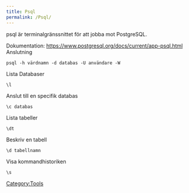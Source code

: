 ```yaml
---
title: Psql
permalink: /Psql/
---
```


psql är terminalgränssnittet för att jobba mot PostgreSQL.

Dokumentation: <https://www.postgresql.org/docs/current/app-psql.html>
Anslutning

`psql -h värdnamn -d databas -U användare -W`

Lista Databaser

`\l `

Anslut till en specifik databas

`\c databas`

Lista tabeller

`\dt`

Beskriv en tabell

`\d tabellnamn`

Visa kommandhistoriken

`\s`

[Category:Tools](/Category:Tools "wikilink")